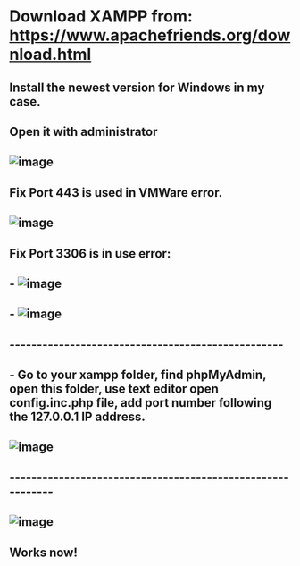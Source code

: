 # Download XAMPP from: https://www.apachefriends.org/download.html
## Install the newest version for Windows in my case.
## Open it with administrator 
## ![image](https://user-images.githubusercontent.com/56694905/135934574-4d3a0a85-f3a1-409b-8048-a72d0cae64a1.png)

## Fix Port 443 is used in VMWare error.
## ![image](https://user-images.githubusercontent.com/56694905/135934637-74a7ae91-ef52-4a6d-9448-979b6b22be40.png)
## Fix Port 3306 is in use error:
##  - ![image](https://user-images.githubusercontent.com/56694905/135934702-66e8b812-da56-4ad5-8c77-22b572acf3fb.png)
##  - ![image](https://user-images.githubusercontent.com/56694905/135934733-fe2e7ea1-2504-4d23-a4bd-6cd83d46d978.png)
##  --------------------------------------------------
##  - Go to your xampp folder, find phpMyAdmin, open this folder, use text editor open config.inc.php file, add port number following the 127.0.0.1 IP address.
##  ![image](https://user-images.githubusercontent.com/56694905/135934925-efd5d7f7-bd94-4d17-a6cb-af80155dd772.png)

## ----------------------------------------------------------- 
## ![image](https://user-images.githubusercontent.com/56694905/135935094-6e42f7fb-931a-483e-b1d1-8ea041803493.png)
## Works now!

